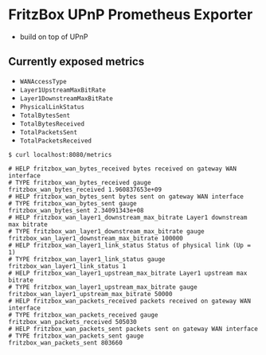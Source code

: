 # FritzBox UPnP Prometheus Exporter

- build on top of UPnP

## Currently exposed metrics

- `WANAccessType`
- `Layer1UpstreamMaxBitRate`
- `Layer1DownstreamMaxBitRate`
- `PhysicalLinkStatus`
- `TotalBytesSent`
- `TotalBytesReceived`
- `TotalPacketsSent`
- `TotalPacketsReceived`

```
$ curl localhost:8080/metrics

# HELP fritzbox_wan_bytes_received bytes received on gateway WAN interface
# TYPE fritzbox_wan_bytes_received gauge
fritzbox_wan_bytes_received 1.960837653e+09
# HELP fritzbox_wan_bytes_sent bytes sent on gateway WAN interface
# TYPE fritzbox_wan_bytes_sent gauge
fritzbox_wan_bytes_sent 2.34091343e+08
# HELP fritzbox_wan_layer1_downstream_max_bitrate Layer1 downstream max bitrate
# TYPE fritzbox_wan_layer1_downstream_max_bitrate gauge
fritzbox_wan_layer1_downstream_max_bitrate 100000
# HELP fritzbox_wan_layer1_link_status Status of physical link (Up = 1)
# TYPE fritzbox_wan_layer1_link_status gauge
fritzbox_wan_layer1_link_status 1
# HELP fritzbox_wan_layer1_upstream_max_bitrate Layer1 upstream max bitrate
# TYPE fritzbox_wan_layer1_upstream_max_bitrate gauge
fritzbox_wan_layer1_upstream_max_bitrate 50000
# HELP fritzbox_wan_packets_received packets received on gateway WAN interface
# TYPE fritzbox_wan_packets_received gauge
fritzbox_wan_packets_received 505030
# HELP fritzbox_wan_packets_sent packets sent on gateway WAN interface
# TYPE fritzbox_wan_packets_sent gauge
fritzbox_wan_packets_sent 803660
```